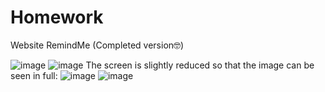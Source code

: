 # Homework
Website RemindMe (Completed version🤓)

![image](https://user-images.githubusercontent.com/120991965/236584494-3bb59c4c-d7d9-4ef0-94b1-4e36d14299d5.png)
![image](https://user-images.githubusercontent.com/120991965/236584535-1502fc64-ac62-458e-9258-0054e56f649e.png)
The screen is slightly reduced so that the image can be seen in full:
![image](https://user-images.githubusercontent.com/120991965/236584615-b0494d47-319d-4b0c-9f3d-4f7fb4718d81.png)
![image](https://user-images.githubusercontent.com/120991965/236584708-28877295-041d-4beb-ad24-fbe37028c0a7.png)
